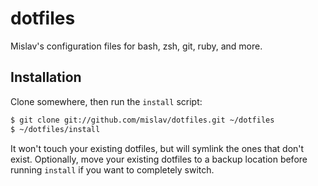 # dotfiles

Mislav's configuration files for bash, zsh, git, ruby, and more.

## Installation

Clone somewhere, then run the `install` script:

~~~ sh
$ git clone git://github.com/mislav/dotfiles.git ~/dotfiles
$ ~/dotfiles/install
~~~

It won't touch your existing dotfiles, but will symlink the ones that don't
exist. Optionally, move your existing dotfiles to a backup location before
running `install` if you want to completely switch.
